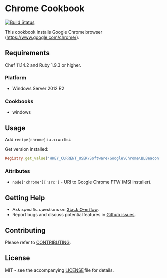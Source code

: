 # Chrome Cookbook

[![Build Status](https://travis-ci.org/dhoer/chef-chrome.svg)](https://travis-ci.org/dhoer/chef-chrome)

This cookbook installs Google Chrome browser (https://www.google.com/chrome/).

## Requirements

Chef 11.14.2 and Ruby 1.9.3 or higher.

### Platform

- Windows Server 2012 R2

### Cookbooks

- windows

## Usage

Add `recipe[chrome]` to a run list.

Get version installed:

```ruby
Registry.get_value('HKEY_CURRENT_USER\Software\Google\Chrome\BLBeacon', 'version')
```

### Attributes

- `node['chrome']['src']` - URI to Google Chrome FTW (MSI installer).

## Getting Help

- Ask specific questions on [Stack Overflow](http://stackoverflow.com/questions/tagged/chef-chrome).
- Report bugs and discuss potential features in [Github issues](https://github.com/dhoer/chef-chrome/issues).

## Contributing

Please refer to [CONTRIBUTING](https://github.com/dhoer/chef-chrome/blob/master/CONTRIBUTING.md).

## License

MIT - see the accompanying [LICENSE](https://github.com/dhoer/chef-chrome/blob/master/LICENSE.md) file for details.
